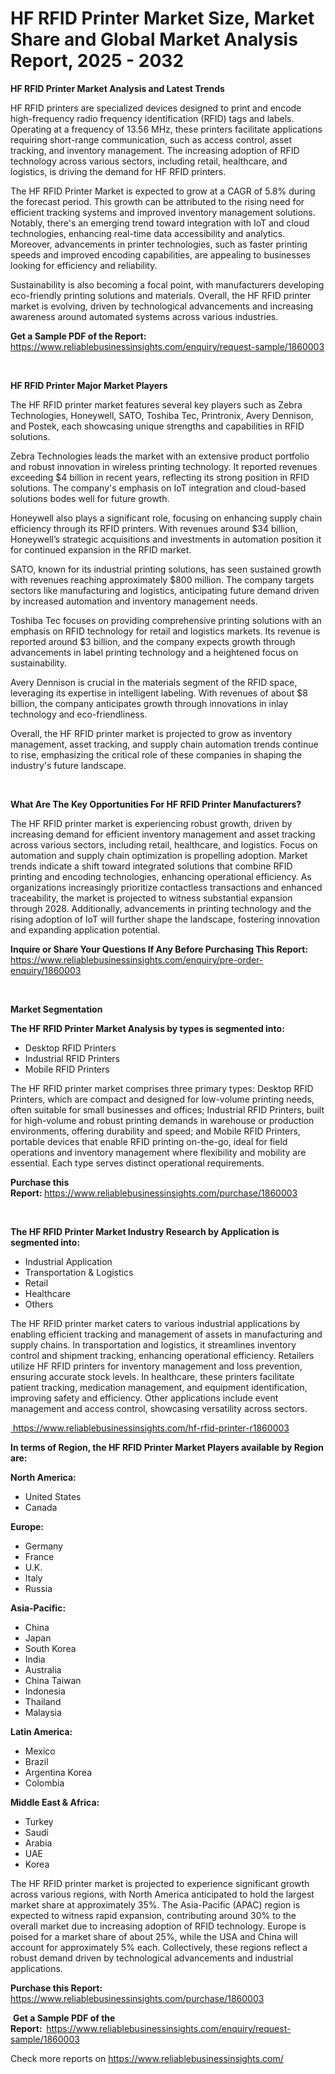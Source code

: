<p><h1>HF RFID Printer Market Size, Market Share and Global Market Analysis Report, 2025 - 2032</h1></p><p><strong>HF RFID Printer Market Analysis and Latest Trends</strong></p>
<p><p>HF RFID printers are specialized devices designed to print and encode high-frequency radio frequency identification (RFID) tags and labels. Operating at a frequency of 13.56 MHz, these printers facilitate applications requiring short-range communication, such as access control, asset tracking, and inventory management. The increasing adoption of RFID technology across various sectors, including retail, healthcare, and logistics, is driving the demand for HF RFID printers.</p><p>The HF RFID Printer Market is expected to grow at a CAGR of 5.8% during the forecast period. This growth can be attributed to the rising need for efficient tracking systems and improved inventory management solutions. Notably, there's an emerging trend toward integration with IoT and cloud technologies, enhancing real-time data accessibility and analytics. Moreover, advancements in printer technologies, such as faster printing speeds and improved encoding capabilities, are appealing to businesses looking for efficiency and reliability.</p><p>Sustainability is also becoming a focal point, with manufacturers developing eco-friendly printing solutions and materials. Overall, the HF RFID printer market is evolving, driven by technological advancements and increasing awareness around automated systems across various industries.</p></p>
<p><strong>Get a Sample PDF of the Report:&nbsp;</strong> <a href="https://www.reliablebusinessinsights.com/enquiry/request-sample/1860003?utm_campaign=2444&utm_medium=2&utm_source=Github&utm_content=ia&utm_term=22022025&utm_id=hf-rfid-printer">https://www.reliablebusinessinsights.com/enquiry/request-sample/1860003</a></p>
<p>&nbsp;</p>
<p><strong>HF RFID Printer Major Market Players</strong></p>
<p><p>The HF RFID printer market features several key players such as Zebra Technologies, Honeywell, SATO, Toshiba Tec, Printronix, Avery Dennison, and Postek, each showcasing unique strengths and capabilities in RFID solutions. </p><p>Zebra Technologies leads the market with an extensive product portfolio and robust innovation in wireless printing technology. It reported revenues exceeding $4 billion in recent years, reflecting its strong position in RFID solutions. The company's emphasis on IoT integration and cloud-based solutions bodes well for future growth.</p><p>Honeywell also plays a significant role, focusing on enhancing supply chain efficiency through its RFID printers. With revenues around $34 billion, Honeywell’s strategic acquisitions and investments in automation position it for continued expansion in the RFID market.</p><p>SATO, known for its industrial printing solutions, has seen sustained growth with revenues reaching approximately $800 million. The company targets sectors like manufacturing and logistics, anticipating future demand driven by increased automation and inventory management needs.</p><p>Toshiba Tec focuses on providing comprehensive printing solutions with an emphasis on RFID technology for retail and logistics markets. Its revenue is reported around $3 billion, and the company expects growth through advancements in label printing technology and a heightened focus on sustainability.</p><p>Avery Dennison is crucial in the materials segment of the RFID space, leveraging its expertise in intelligent labeling. With revenues of about $8 billion, the company anticipates growth through innovations in inlay technology and eco-friendliness.</p><p>Overall, the HF RFID printer market is projected to grow as inventory management, asset tracking, and supply chain automation trends continue to rise, emphasizing the critical role of these companies in shaping the industry's future landscape.</p></p>
<p>&nbsp;</p>
<p><strong>What Are The Key Opportunities For HF RFID Printer Manufacturers?</strong></p>
<p><p>The HF RFID printer market is experiencing robust growth, driven by increasing demand for efficient inventory management and asset tracking across various sectors, including retail, healthcare, and logistics. Focus on automation and supply chain optimization is propelling adoption. Market trends indicate a shift toward integrated solutions that combine RFID printing and encoding technologies, enhancing operational efficiency. As organizations increasingly prioritize contactless transactions and enhanced traceability, the market is projected to witness substantial expansion through 2028. Additionally, advancements in printing technology and the rising adoption of IoT will further shape the landscape, fostering innovation and expanding application potential.</p></p>
<p><strong>Inquire or Share Your Questions If Any Before Purchasing This Report:</strong> <a href="https://www.reliablebusinessinsights.com/enquiry/pre-order-enquiry/1860003?utm_campaign=2444&utm_medium=2&utm_source=Github&utm_content=ia&utm_term=22022025&utm_id=hf-rfid-printer">https://www.reliablebusinessinsights.com/enquiry/pre-order-enquiry/1860003</a></p>
<p>&nbsp;</p>
<p><strong>Market Segmentation</strong></p>
<p><strong>The HF RFID Printer Market Analysis by types is segmented into:</strong></p>
<p><ul><li>Desktop RFID Printers</li><li>Industrial RFID Printers</li><li>Mobile RFID Printers</li></ul></p>
<p><p>The HF RFID printer market comprises three primary types: Desktop RFID Printers, which are compact and designed for low-volume printing needs, often suitable for small businesses and offices; Industrial RFID Printers, built for high-volume and robust printing demands in warehouse or production environments, offering durability and speed; and Mobile RFID Printers, portable devices that enable RFID printing on-the-go, ideal for field operations and inventory management where flexibility and mobility are essential. Each type serves distinct operational requirements.</p></p>
<p><strong>Purchase this Report:&nbsp;</strong><a href="https://www.reliablebusinessinsights.com/purchase/1860003?utm_campaign=2444&utm_medium=2&utm_source=Github&utm_content=ia&utm_term=22022025&utm_id=hf-rfid-printer">https://www.reliablebusinessinsights.com/purchase/1860003</a></p>
<p>&nbsp;</p>
<p><strong>The HF RFID Printer Market Industry Research by Application is segmented into:</strong></p>
<p><ul><li>Industrial Application</li><li>Transportation & Logistics</li><li>Retail</li><li>Healthcare</li><li>Others</li></ul></p>
<p><p>The HF RFID printer market caters to various industrial applications by enabling efficient tracking and management of assets in manufacturing and supply chains. In transportation and logistics, it streamlines inventory control and shipment tracking, enhancing operational efficiency. Retailers utilize HF RFID printers for inventory management and loss prevention, ensuring accurate stock levels. In healthcare, these printers facilitate patient tracking, medication management, and equipment identification, improving safety and efficiency. Other applications include event management and access control, showcasing versatility across sectors.</p></p>
<p><a href="https://www.reliablebusinessinsights.com/hf-rfid-printer-r1860003?utm_campaign=2444&utm_medium=2&utm_source=Github&utm_content=ia&utm_term=22022025&utm_id=hf-rfid-printer">&nbsp;https://www.reliablebusinessinsights.com/hf-rfid-printer-r1860003</a></p>
<p><strong>In terms of Region, the HF RFID Printer Market Players available by Region are:</strong></p>
<p>
    <p> <strong> North America: </strong>
        <ul>
            <li>United States</li>
            <li>Canada</li>
        </ul>
        </p> 
    <p> <strong> Europe: </strong>
        <ul>
            <li>Germany</li>
            <li>France</li>
            <li>U.K.</li>
            <li>Italy</li>
            <li>Russia</li>
        </ul>
        </p> 
    <p> <strong> Asia-Pacific: </strong>
        <ul>
            <li>China</li>
            <li>Japan</li>
            <li>South Korea</li>
            <li>India</li>
            <li>Australia</li>
            <li>China Taiwan</li>
            <li>Indonesia</li>
            <li>Thailand</li>
            <li>Malaysia</li>
        </ul>
        </p> 
    <p> <strong> Latin America: </strong>
        <ul>
            <li>Mexico</li>
            <li>Brazil</li>
            <li>Argentina Korea</li>
            <li>Colombia</li>
        </ul>
        </p> 
    <p> <strong> Middle East & Africa: </strong>
        <ul>
            <li>Turkey</li>
            <li>Saudi</li>
            <li>Arabia</li>
            <li>UAE</li>
            <li>Korea</li>
        </ul>
    </p>
    </p>
<p><p>The HF RFID printer market is projected to experience significant growth across various regions, with North America anticipated to hold the largest market share at approximately 35%. The Asia-Pacific (APAC) region is expected to witness rapid expansion, contributing around 30% to the overall market due to increasing adoption of RFID technology. Europe is poised for a market share of about 25%, while the USA and China will account for approximately 5% each. Collectively, these regions reflect a robust demand driven by technological advancements and industrial applications.</p></p>
<p><strong>Purchase this Report: </strong><a href="https://www.reliablebusinessinsights.com/purchase/1860003?utm_campaign=2444&utm_medium=2&utm_source=Github&utm_content=ia&utm_term=22022025&utm_id=hf-rfid-printer">https://www.reliablebusinessinsights.com/purchase/1860003</a></p>
<p>&nbsp;<strong>Get a Sample PDF of the Report:&nbsp;&nbsp;</strong><a href="https://www.reliablebusinessinsights.com/enquiry/request-sample/1860003?utm_campaign=2444&utm_medium=2&utm_source=Github&utm_content=ia&utm_term=22022025&utm_id=hf-rfid-printer">https://www.reliablebusinessinsights.com/enquiry/request-sample/1860003</a></p>
<p><strong></strong></p>
<p>Check more reports on <a href="https://www.reliablebusinessinsights.com/?utm_campaign=2444&utm_medium=2&utm_source=Github&utm_content=ia&utm_term=22022025&utm_id=hf-rfid-printer">https://www.reliablebusinessinsights.com/</a></p>